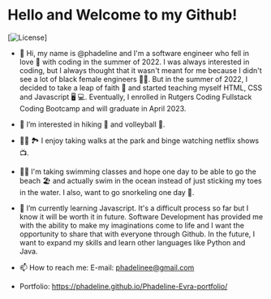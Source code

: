 # Hello and Welcome to my Github!

[![License](https://img.shields.io/badge/License-Miss_Busy_Bee_2.0-blue.svg)]


- 👋 Hi, my name is @phadeline and I'm a software engineer who fell in love :sparkling_heart: with coding in the summer of 2022. I was always interested in coding, but I always thought that it wasn't meant for me because I didn't see a lot of black female engineers 🤷‍♀️. But in the summer of 2022, I decided to take a leap of faith 🙏 and started teaching myself HTML, CSS and Javascript 🖥️ 💻. Eventually, I enrolled in Rutgers Coding Fullstack Coding Bootcamp and will graduate in April 2023. 

- 👀 I’m interested in hiking 🥾 and volleyball 🏐. 
- 🚶‍♀️ 🏞️ I enjoy taking walks at the park and binge watching netflix shows 📺. 
- 🏊‍♀️ I'm taking swimming classes and hope one day to be able to go the beach 🏖️ and actually swim in the ocean instead of just sticking my toes in the water. I also, want to go snorkeling one day 🤞.
 
- 🌱 I’m currently learning Javascript. It's a difficult process so far but I know it will be worth it in future. Software Development 
has provided me with the ability to make my imaginations come to life and I want the opportunity to share that with everyone through Github. In the 
future, I want to expand my skills and learn other languages like Python and Java.


- 📫 How to reach me: E-mail: phadelinee@gmail.com
- Portfolio: https://phadeline.github.io/Phadeline-Evra-portfolio/

<!---
phadeline/phadeline is a ✨ special ✨ repository because its `README.md` (this file) appears on your GitHub profile.
You can click the Preview link to take a look at your changes.
--->
